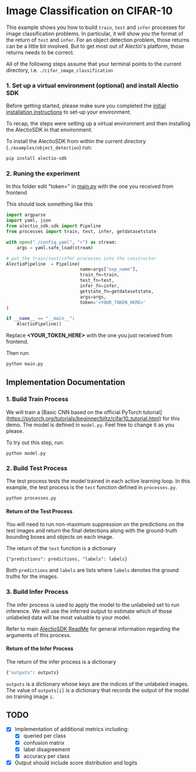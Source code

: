 # Image Classification on CIFAR-10

This example shows you how to build `train`, `test` and `infer` processes
for image classification problems. In particular, it will show you the format
of the return of `test` and `infer`. For an object detection problem, those
returns can be a little bit involved. But to get most out of Alectio's platform,
those returns needs to be correct. 

All of the following steps assume that your terminal points to the current directory, i.e. `./cifar_image_classification`

### 1. Set up a virtual environment (optional) and install Alectio SDK
Before getting started, please make sure you completed the [initial installation instructions](https://www.notion.so/AlectioSDK-c8fd44a44249497f95a25fac282c2d87) to set-up your environment. 

To recap, the steps were setting up a virtual environment and then installing the AlectioSDK in that environment. 

To install the AlectioSDK from within the current directory (`./examples/object_detection`) run:

```bash
pip install alectio-sdk
```

### 2. Runing the experiment
In this folder edit "token=" in [main.py](./main.py) with the one you received from frontend

This should look something like this

```python
import argparse
import yaml, json
from alectio_sdk.sdk import Pipeline
from processes import train, test, infer, getdatasetstate

with open("./config.yaml", "r") as stream:
    args = yaml.safe_load(stream)

# put the train/test/infer processes into the constructor
AlectioPipeline  = Pipeline(
                            name=args["exp_name"],
                            train_fn=train,
                            test_fn=test,
                            infer_fn=infer,
                            getstate_fn=getdatasetstate,
                            args=args,
                            token='<YOUR_TOKEN_HERE>'
)

if __name__ == "__main__":
	AlectioPipeline()
```
Replace **<YOUR_TOKEN_HERE>** with the one you just received from frontend.

Then run:
```bash
python main.py
```

## Implementation Documentation

### 1. Build Train Process
We will train a [Basic CNN based on the official PyTorch tutorial] (https://pytorch.org/tutorials/beginner/blitz/cifar10_tutorial.html) for
this demo. The model is defined in `model.py`. Feel free to change it as you please. 

To try out this step, run:

```
python model.py
```

### 2. Build Test Process
The test process tests the model trained in each active learning loop.
In this example, the test process is the `test` function defined 
in `processes.py`. 

```
python processes.py
```

#### Return of the Test Process 
You will need to run non-maximum suppression on the predictions on the test images and return 
the final detections along with the ground-truth bounding boxes and objects
on each image. 

The return of the `test` function is a dictionary 
```
{"predictions": predictions, "labels": labels}
```

Both `predictions` and `labels` are lists where `labels` denotes the ground truths for the images.

### 3. Build Infer Process
The infer process is used to apply the model to the unlabeled set to run inference. 
We will use the inferred output to estimate which of those unlabeled data will
be most valuable to your model.

Refer to main [AlectioSDK ReadMe](../../README.md) for general information regarding the 
arguments of this process.

#### Return of the Infer Process
The return of the infer process is a dictionary
```python
{"outputs": outputs}
```

`outputs` is a dictionary whose keys are the indices of the unlabeled
images. The value of `outputs[i]` is a dictionary that records the output of
the model on training image `i`. 

## TODO
- [x] Implementation of additional metrics including:
  - [x] queried per class
  - [x] confusion matrix
  - [x] label disagreement
  - [x] accuracy per class

- [x] Output should include score distribution and logits 
